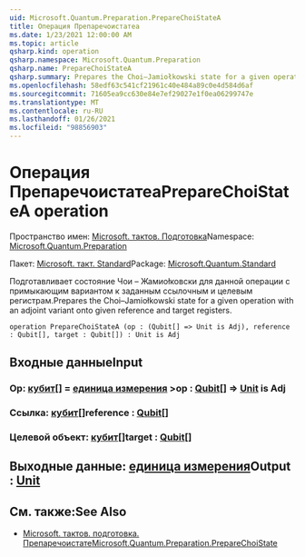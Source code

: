 ```yaml
---
uid: Microsoft.Quantum.Preparation.PrepareChoiStateA
title: Операция Препаречоистатеа
ms.date: 1/23/2021 12:00:00 AM
ms.topic: article
qsharp.kind: operation
qsharp.namespace: Microsoft.Quantum.Preparation
qsharp.name: PrepareChoiStateA
qsharp.summary: Prepares the Choi–Jamiołkowski state for a given operation with an adjoint variant onto given reference and target registers.
ms.openlocfilehash: 58edf63c541cf21961c40e484a89c0e4d584d6af
ms.sourcegitcommit: 71605ea9cc630e84e7ef29027e1f0ea06299747e
ms.translationtype: MT
ms.contentlocale: ru-RU
ms.lasthandoff: 01/26/2021
ms.locfileid: "98856903"
---
```

# <a name="preparechoistatea-operation"></a><span data-ttu-id="f94ef-102">Операция Препаречоистатеа</span><span class="sxs-lookup"><span data-stu-id="f94ef-102">PrepareChoiStateA operation</span></span>

<span data-ttu-id="f94ef-103">Пространство имен: [Microsoft. тактов. Подготовка](xref:Microsoft.Quantum.Preparation)</span><span class="sxs-lookup"><span data-stu-id="f94ef-103">Namespace: [Microsoft.Quantum.Preparation](xref:Microsoft.Quantum.Preparation)</span></span>

<span data-ttu-id="f94ef-104">Пакет: [Microsoft. такт. Standard](https://nuget.org/packages/Microsoft.Quantum.Standard)</span><span class="sxs-lookup"><span data-stu-id="f94ef-104">Package: [Microsoft.Quantum.Standard](https://nuget.org/packages/Microsoft.Quantum.Standard)</span></span>


<span data-ttu-id="f94ef-105">Подготавливает состояние Чои – Жамиоłковски для данной операции с примыкающим вариантом к заданным ссылочным и целевым регистрам.</span><span class="sxs-lookup"><span data-stu-id="f94ef-105">Prepares the Choi–Jamiołkowski state for a given operation with an adjoint variant onto given reference and target registers.</span></span>

```qsharp
operation PrepareChoiStateA (op : (Qubit[] => Unit is Adj), reference : Qubit[], target : Qubit[]) : Unit is Adj
```


## <a name="input"></a><span data-ttu-id="f94ef-106">Входные данные</span><span class="sxs-lookup"><span data-stu-id="f94ef-106">Input</span></span>

### <a name="op--qubit--unit--is-adj"></a><span data-ttu-id="f94ef-107">Op: [кубит](xref:microsoft.quantum.lang-ref.qubit)[] = [единица измерения](xref:microsoft.quantum.lang-ref.unit) ></span><span class="sxs-lookup"><span data-stu-id="f94ef-107">op : [Qubit](xref:microsoft.quantum.lang-ref.qubit)[] => [Unit](xref:microsoft.quantum.lang-ref.unit)  is Adj</span></span>




### <a name="reference--qubit"></a><span data-ttu-id="f94ef-108">Ссылка: [кубит](xref:microsoft.quantum.lang-ref.qubit)[]</span><span class="sxs-lookup"><span data-stu-id="f94ef-108">reference : [Qubit](xref:microsoft.quantum.lang-ref.qubit)[]</span></span>




### <a name="target--qubit"></a><span data-ttu-id="f94ef-109">Целевой объект: [кубит](xref:microsoft.quantum.lang-ref.qubit)[]</span><span class="sxs-lookup"><span data-stu-id="f94ef-109">target : [Qubit](xref:microsoft.quantum.lang-ref.qubit)[]</span></span>





## <a name="output--unit"></a><span data-ttu-id="f94ef-110">Выходные данные: [единица измерения](xref:microsoft.quantum.lang-ref.unit)</span><span class="sxs-lookup"><span data-stu-id="f94ef-110">Output : [Unit](xref:microsoft.quantum.lang-ref.unit)</span></span>



## <a name="see-also"></a><span data-ttu-id="f94ef-111">См. также:</span><span class="sxs-lookup"><span data-stu-id="f94ef-111">See Also</span></span>

- [<span data-ttu-id="f94ef-112">Microsoft. тактов. подготовка. Препаречоистате</span><span class="sxs-lookup"><span data-stu-id="f94ef-112">Microsoft.Quantum.Preparation.PrepareChoiState</span></span>](xref:Microsoft.Quantum.Preparation.PrepareChoiState)